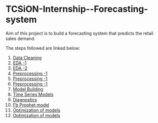 # TCSiON-Internship--Forecasting-system

Aim of this project is to build a forecasting system that predicts the retail sales demand. 

The steps followed are linked below:
1. [Data Cleaning](https://github.com/helloiamjj/TCSiON-internship--Forecasting-system/blob/main/01%20Dataset%20cleaning.ipynb) 
2. [EDA -1](https://github.com/helloiamjj/TCSiON-internship--Forecasting-system/blob/main/02%20Exploratory%20Data%20Analysis.ipynb)
3. [EDA -2](https://github.com/helloiamjj/TCSiON-internship--Forecasting-system/blob/main/03%20Exploratory%20Data%20Analysis_Bivariate%20Analysis.ipynb)
4. [Preprocessing -1](https://github.com/helloiamjj/TCSiON-internship--Forecasting-system/blob/main/04%20Preprocessing%20for%20Time%20Series%20Analysis.ipynb)
5. [Preprocessing -1](https://github.com/helloiamjj/TCSiON-internship--Forecasting-system/blob/main/04%20Preprocessing%20for%20Time%20Series%20Analysis%2C%20Stationarity.ipynb)
6. [Preprocessing -1](https://github.com/helloiamjj/TCSiON-internship--Forecasting-system/blob/main/04%20Preprocessing%20for%20Time%20Series%20Analysis%2C%20ACF%20%26%20PACF.ipynb)
7. [Model Building](https://github.com/helloiamjj/TCSiON-internship--Forecasting-system/blob/main/05%20Models.ipynb)
8. [Time Series Models](https://github.com/helloiamjj/TCSiON-internship--Forecasting-system/blob/main/05%20Time%20Series%20models.ipynb)
9. [Diagnostics](https://github.com/helloiamjj/TCSiON-internship--Forecasting-system/blob/main/06%20Run%20Diagnostics.ipynb)
10. [Fb Prophet model](https://github.com/helloiamjj/TCSiON-internship--Forecasting-system/blob/main/07%20Fbprophet.ipynb)
11. [Optimization of models](https://github.com/helloiamjj/TCSiON-internship--Forecasting-system/blob/main/08%20Model%20Optimization.ipynb)
12. [Optimization of models](https://github.com/helloiamjj/TCSiON-internship--Forecasting-system/blob/main/08%20Model%20Optimization%2C%20best%20model.ipynb) 
